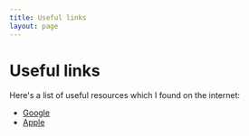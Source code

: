 ```yaml
---
title: Useful links
layout: page
---
```


# Useful links
Here's a list of useful resources which I found on the internet:

- [Google](https://www.google.com)
- [Apple](https://www.apple.com)